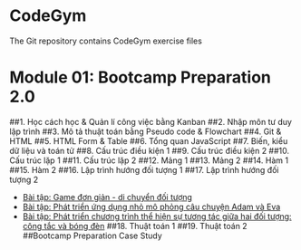 # CodeGym
The Git repository contains CodeGym exercise files
# Module 01: Bootcamp Preparation 2.0
##1. Học cách học & Quản lí công việc bằng Kanban
##2. Nhập môn tư duy lập trình
##3. Mô tả thuật toán bằng Pseudo code & Flowchart
##4. Git & HTML
##5. HTML Form & Table
##6. Tổng quan JavaScript
##7. Biến, kiểu dữ liệu và toán tử
##8. Cấu trúc điều kiện 1
##9. Cấu trúc điều kiện 2
##10. Cấu trúc lặp 1
##11. Cấu trúc lặp 2
##12. Mảng 1
##13. Mảng 2
##14. Hàm 1
##15. Hàm 2
##16. Lập trình hướng đối tượng 1
##17. Lập trình hướng đối tượng 2
- [Bài tập: Game đơn giản - di chuyển đối tượng](https://github.com/anhnbt-it/codegym-v2/tree/master/module-01/week-04-js-objects/sesson-17-js-oop-02/exercises-hero-games)
- [Bài tập: Phát triển ứng dụng nhỏ mô phỏng câu chuyện Adam và Eva](https://github.com/anhnbt-it/codegym-v2/tree/master/module-01/week-04-js-objects/sesson-17-js-oop-02/exercises-adam-eva)
- [Bài tập: Phát triển chương trình thể hiện sự tương tác giữa hai đối tượng: công tắc và bóng đèn](https://github.com/anhnbt-it/codegym-v2/tree/master/module-01/week-04-js-objects/sesson-17-js-oop-02/exercises-switch-button-and-electriclamp)
##18. Thuật toán 1
##19. Thuật toán 2
##Bootcamp Preparation Case Study